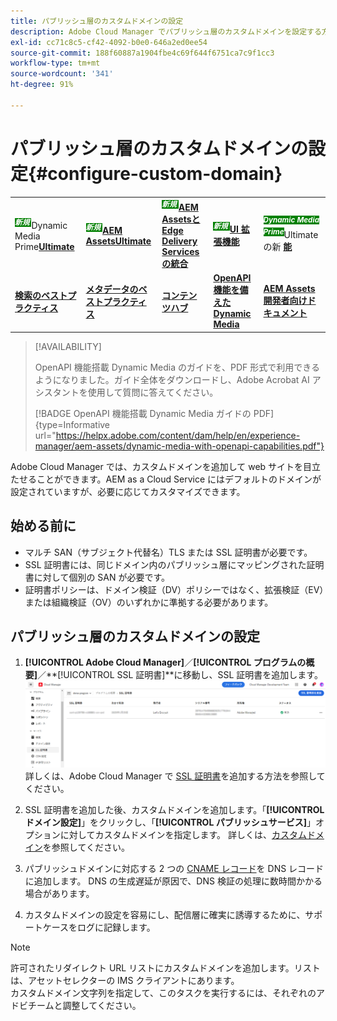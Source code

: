 ```yaml
---
title: パブリッシュ層のカスタムドメインの設定
description: Adobe Cloud Manager でパブリッシュ層のカスタムドメインを設定する方法について説明します。
exl-id: cc71c8c5-cf42-4092-b0e0-646a2ed0ee54
source-git-commit: 188f60887a1904fbe4c69f644f6751ca7c9f1cc3
workflow-type: tm+mt
source-wordcount: '341'
ht-degree: 91%

---
```


# パブリッシュ層のカスタムドメインの設定{#configure-custom-domain}

<table>
    <tr>
        <td>
            <sup style= "background-color:#008000; color:#FFFFFF; font-weight:bold"><i> 新規 </i></sup>Dynamic Media Prime<a href="/help/assets/dynamic-media/dm-prime-ultimate.md"><b>Ultimate</b></a>
        </td>
        <td>
            <sup style= "background-color:#008000; color:#FFFFFF; font-weight:bold"><i> 新規 </i></sup> <a href="/help/assets/assets-ultimate-overview.md"><b>AEM AssetsUltimate</b></a>
        </td>
        <td>
            <sup style= "background-color:#008000; color:#FFFFFF; font-weight:bold"><i> 新規 </i></sup> <a href="/help/assets/integrate-aem-assets-edge-delivery-services.md"><b>AEM AssetsとEdge Delivery Servicesの統合 </b></a>
        </td>
        <td>
            <sup style= "background-color:#008000; color:#FFFFFF; font-weight:bold"><i> 新規 </i></sup><a href="/help/assets/aem-assets-view-ui-extensibility.md"><b>UI 拡張機能 </b></a>
        </td>
          <td>
            <sup style= "background-color:#008000; color:#FFFFFF; font-weight:bold"><i>Dynamic Media Prime</i></sup>Ultimateの新 <a href="/help/assets/dynamic-media/enable-dynamic-media-prime-and-ultimate.md"><b> 能 </b></a>
        </td>
    </tr>
    <tr>
        <td>
            <a href="/help/assets/search-best-practices.md"><b>検索のベストプラクティス</b></a>
        </td>
        <td>
            <a href="/help/assets/metadata-best-practices.md"><b>メタデータのベストプラクティス</b></a>
        </td>
        <td>
            <a href="/help/assets/product-overview.md"><b>コンテンツハブ</b></a>
        </td>
        <td>
            <a href="/help/assets/dynamic-media-open-apis-overview.md"><b>OpenAPI 機能を備えた Dynamic Media</b></a>
        </td>
        <td>
            <a href="https://developer.adobe.com/experience-cloud/experience-manager-apis/"><b>AEM Assets 開発者向けドキュメント</b></a>
        </td>
    </tr>
</table>

>[!AVAILABILITY]
>
>OpenAPI 機能搭載 Dynamic Media のガイドを、PDF 形式で利用できるようになりました。ガイド全体をダウンロードし、Adobe Acrobat AI アシスタントを使用して質問に答えてください。
>
>[!BADGE OpenAPI 機能搭載 Dynamic Media ガイドの PDF]{type=Informative url="https://helpx.adobe.com/content/dam/help/en/experience-manager/aem-assets/dynamic-media-with-openapi-capabilities.pdf"}

Adobe Cloud Manager では、カスタムドメインを追加して web サイトを目立たせることができます。AEM as a Cloud Service にはデフォルトのドメインが設定されていますが、必要に応じてカスタマイズできます。

## 始める前に

* マルチ SAN（サブジェクト代替名）TLS または SSL 証明書が必要です。
* SSL 証明書には、同じドメイン内のパブリッシュ層にマッピングされた証明書に対して個別の SAN が必要です。
* 証明書ポリシーは、ドメイン検証（DV）ポリシーではなく、拡張検証（EV）または組織検証（OV）のいずれかに準拠する必要があります。


## パブリッシュ層のカスタムドメインの設定

1. **[!UICONTROL Adobe Cloud Manager]**／**[!UICONTROL プログラムの概要]**／**[!UICONTROL SSL 証明書]**に移動し、SSL 証明書を追加します。
   ![画像](/help/assets/assets/ssl-certificate.png)
詳しくは、Adobe Cloud Manager で [SSL 証明書](/help/implementing/cloud-manager/managing-ssl-certifications/add-ssl-certificate.md)を追加する方法を参照してください。

1. SSL 証明書を追加した後、カスタムドメインを追加します。「**[!UICONTROL ドメイン設定]**」をクリックし、「**[!UICONTROL パブリッシュサービス]**」オプションに対してカスタムドメインを指定します。
詳しくは、[カスタムドメイン](/help/implementing/cloud-manager/custom-domain-names/add-custom-domain-name.md)を参照してください。

1. パブリッシュドメインに対応する 2 つの [CNAME レコード](/help/implementing/cloud-manager/custom-domain-names/add-custom-domain-name.md)を DNS レコードに追加します。
DNS の生成遅延が原因で、DNS 検証の処理に数時間かかる場合があります。

1. カスタムドメインの設定を容易にし、配信層に確実に誘導するために、サポートケースをログに記録します。

>[!NOTE]
>
許可されたリダイレクト URL リストにカスタムドメインを追加します。リストは、アセットセレクターの IMS クライアントにあります。<br>カスタムドメイン文字列を指定して、このタスクを実行するには、それぞれのアドビチームと調整してください。
